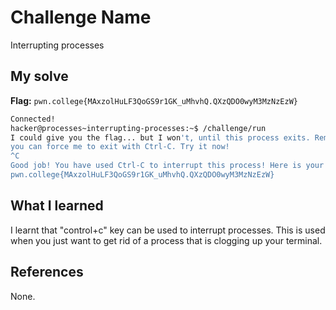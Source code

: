 # Challenge Name
Interrupting processes 

## My solve
**Flag:** `pwn.college{MAxzolHuLF3QoGS9r1GK_uMhvhQ.QXzQDO0wyM3MzNzEzW}`

```bash
Connected!
hacker@processes~interrupting-processes:~$ /challenge/run
I could give you the flag... but I won't, until this process exits. Remember,
you can force me to exit with Ctrl-C. Try it now!
^C
Good job! You have used Ctrl-C to interrupt this process! Here is your flag:
pwn.college{MAxzolHuLF3QoGS9r1GK_uMhvhQ.QXzQDO0wyM3MzNzEzW}
```

## What I learned
I learnt that "control+c" key can be used to interrupt processes. This is used when you just want to get rid of a process that is clogging up your terminal. 
## References 
None.
